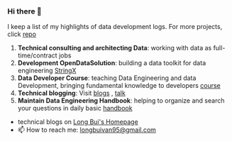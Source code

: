 ### Hi there 👋
I keep a list of my highlights of data development logs. For more projects, click [repo](https://github.com/longbuivan)

1. **Technical consulting and architecting Data**: working with data as full-time/contract jobs
2. **Development OpenDataSolution**: building a data toolkit for data engineering [StringX](https://stringx-opendata.vercel.app/category/start-here)
3. **Data Developer Course**: teaching Data Engineering and data Development, bringing fundamental knowledge to developers [course](https://github.longdatadevlog.com/blog/data-developer-course/)
4. **Technical blogging**: Visit [blogs](https://longbuivan.github.io/blog/) , [talk](https://www.youtube.com/channel/UCZ83p2Vp48ytcfVA6GchjLA)
5. **Maintain Data Engineering Handbook**: helping to organize and search your questions in daily basic [handbook](https://de-book.longdatadevlog.com)

- technical blogs on [Long Bui's Homepage](https://github.longdatadevlog.com/blog)
- 📫 How to reach me: longbuivan95@gmail.com
